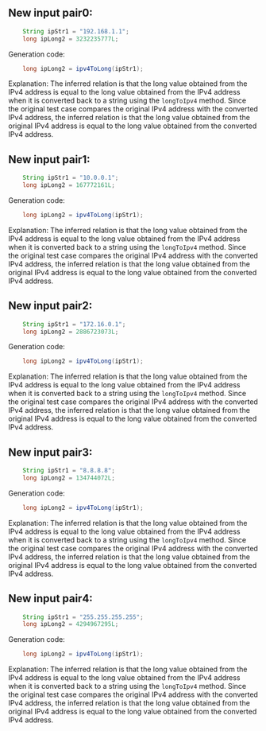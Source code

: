 ## New input pair0:
```java
    String ipStr1 = "192.168.1.1";
    long ipLong2 = 3232235777L;
```
Generation code:
```java
    long ipLong2 = ipv4ToLong(ipStr1);
```
Explanation: The inferred relation is that the long value obtained from the IPv4 address is equal to the long value obtained from the IPv4 address when it is converted back to a string using the `longToIpv4` method. Since the original test case compares the original IPv4 address with the converted IPv4 address, the inferred relation is that the long value obtained from the original IPv4 address is equal to the long value obtained from the converted IPv4 address.

## New input pair1:
```java
    String ipStr1 = "10.0.0.1";
    long ipLong2 = 167772161L;
```
Generation code:
```java
    long ipLong2 = ipv4ToLong(ipStr1);
```
Explanation: The inferred relation is that the long value obtained from the IPv4 address is equal to the long value obtained from the IPv4 address when it is converted back to a string using the `longToIpv4` method. Since the original test case compares the original IPv4 address with the converted IPv4 address, the inferred relation is that the long value obtained from the original IPv4 address is equal to the long value obtained from the converted IPv4 address.

## New input pair2:
```java
    String ipStr1 = "172.16.0.1";
    long ipLong2 = 2886723073L;
```
Generation code:
```java
    long ipLong2 = ipv4ToLong(ipStr1);
```
Explanation: The inferred relation is that the long value obtained from the IPv4 address is equal to the long value obtained from the IPv4 address when it is converted back to a string using the `longToIpv4` method. Since the original test case compares the original IPv4 address with the converted IPv4 address, the inferred relation is that the long value obtained from the original IPv4 address is equal to the long value obtained from the converted IPv4 address.

## New input pair3:
```java
    String ipStr1 = "8.8.8.8";
    long ipLong2 = 134744072L;
```
Generation code:
```java
    long ipLong2 = ipv4ToLong(ipStr1);
```
Explanation: The inferred relation is that the long value obtained from the IPv4 address is equal to the long value obtained from the IPv4 address when it is converted back to a string using the `longToIpv4` method. Since the original test case compares the original IPv4 address with the converted IPv4 address, the inferred relation is that the long value obtained from the original IPv4 address is equal to the long value obtained from the converted IPv4 address.

## New input pair4:
```java
    String ipStr1 = "255.255.255.255";
    long ipLong2 = 4294967295L;
```
Generation code:
```java
    long ipLong2 = ipv4ToLong(ipStr1);
```
Explanation: The inferred relation is that the long value obtained from the IPv4 address is equal to the long value obtained from the IPv4 address when it is converted back to a string using the `longToIpv4` method. Since the original test case compares the original IPv4 address with the converted IPv4 address, the inferred relation is that the long value obtained from the original IPv4 address is equal to the long value obtained from the converted IPv4 address.
